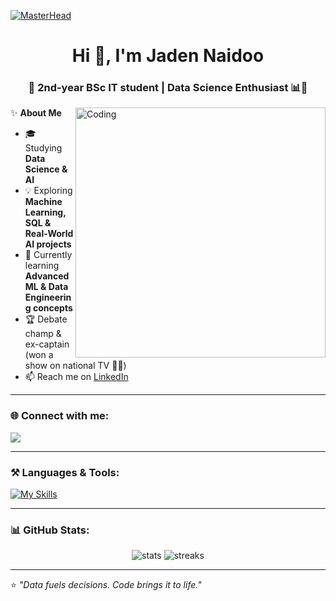 [![MasterHead](https://i.pinimg.com/originals/19/6a/d9/196ad9d3122098b297d7b99ce9ff209f.gif)](https://github.com/JadenNaidoo)

<h1 align="center">Hi 👋, I'm Jaden Naidoo</h1>
<h3 align="center">🚀 2nd-year BSc IT student | Data Science Enthusiast 📊🤖</h3>

<img align="right" alt="Coding" width="400" src="https://i.pinimg.com/originals/29/12/98/29129842108c46684a26c427741db074.gif">

✨ **About Me**  
- 🎓 Studying **Data Science & AI**  
- 💡 Exploring **Machine Learning, SQL & Real-World AI projects**  
- 🌱 Currently learning **Advanced ML & Data Engineering concepts**  
- 🏆 Debate champ & ex-captain (won a show on national TV 🎤🔥)  
- 📫 Reach me on [LinkedIn](https://www.linkedin.com/in/jaden-naidoo-ds)  

---

### 🌐 Connect with me:
<p align="left">
<a href="https://www.linkedin.com/in/jaden-naidoo-ds" target="blank">
<img src="https://img.shields.io/badge/-LinkedIn-blue?style=for-the-badge&logo=LinkedIn&logoColor=white"/>
</a>
</p>

---

### ⚒️ Languages & Tools:
[![My Skills](https://skillicons.dev/icons?i=python,numpy,pandas,mysql,sklearn,git,github,vscode&perline=4)](https://skillicons.dev)

---

### 📊 GitHub Stats:
<p align="center">
  <img src="https://github-readme-stats.vercel.app/api?username=JadenNaidoo&show_icons=true&theme=radical" alt="stats" />
  <img src="https://github-readme-streak-stats.herokuapp.com/?user=JadenNaidoo&theme=radical" alt="streaks" />
</p>

---

⭐ *"Data fuels decisions. Code brings it to life."*  

